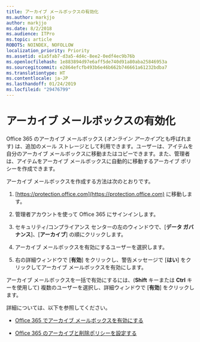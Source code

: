```yaml
---
title: アーカイブ メールボックスの有効化
ms.author: markjjo
author: markjjo
ms.date: 8/2/2018
ms.audience: ITPro
ms.topic: article
ROBOTS: NOINDEX, NOFOLLOW
localization_priority: Priority
ms.assetid: e1a5fab7-d3a5-4d4c-8ee2-0edf4ec9b76b
ms.openlocfilehash: 1e883894d97e6aff5de740d91a80aba25846953a
ms.sourcegitcommit: e2864efcfb493b6e46b662b746661a61232bdba7
ms.translationtype: HT
ms.contentlocale: ja-JP
ms.lasthandoff: 01/24/2019
ms.locfileid: "29476799"
---
```

# <a name="enable-an-archive-mailbox"></a>アーカイブ メールボックスの有効化

Office 365 のアーカイブ メールボックス (*オンライン アーカイブ*とも呼ばれます) は、追加のメール ストレージとして利用できます。ユーザーは、アイテムを自分のアーカイブ メールボックスに移動またはコピーできます。また、管理者は、アイテムをアーカイブ メールボックスに自動的に移動するアーカイブ ポリシーを作成できます。 
  
アーカイブ メールボックスを作成する方法は次のとおりです。
  
1. [https://protection.office.com](https://protection.office.com) に移動します。
    
2. 管理者アカウントを使って Office 365 にサインインします。
    
3. セキュリティ/コンプライアンス センターの左のウィンドウで、[**データ ガバナンス**]、[**アーカイブ**] の順にクリックします。
    
4. アーカイブ メールボックスを有効にするユーザーを選択します。
    
5. 右の詳細ウィンドウで [**有効**] をクリックし、警告メッセージで [**はい**] をクリックしてアーカイブ メールボックスを有効にします。 
    
アーカイブ メールボックスを一括で有効にするには、(**Shift** キーまたは **Ctrl** キーを使用して) 複数のユーザーを選択し、詳細ウィンドウで [**有効**] をクリックします。 
  
詳細については、以下を参照してください。
  
- [Office 365 でアーカイブ メールボックスを有効にする](https://support.office.com/article/enable-archive-mailboxes-in-the-office-365-security-compliance-center-268a109e-7843-405b-bb3d-b9393b2342ce)
    
- [Office 365 のアーカイブと削除ポリシーを設定する](https://support.office.com/article/Set-up-an-archive-and-deletion-policy-for-mailboxes-in-your-Office-365-organization-ec3587e4-7b4a-40fb-8fb8-8aa05aeae2ce)
    

